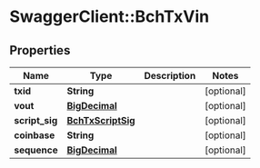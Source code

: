 # SwaggerClient::BchTxVin

## Properties
Name | Type | Description | Notes
------------ | ------------- | ------------- | -------------
**txid** | **String** |  | [optional] 
**vout** | [**BigDecimal**](BigDecimal.md) |  | [optional] 
**script_sig** | [**BchTxScriptSig**](BchTxScriptSig.md) |  | [optional] 
**coinbase** | **String** |  | [optional] 
**sequence** | [**BigDecimal**](BigDecimal.md) |  | [optional] 

